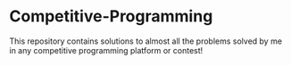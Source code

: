 # Competitive-Programming
This repository contains solutions to almost all the problems solved by me in any competitive programming platform or contest!
